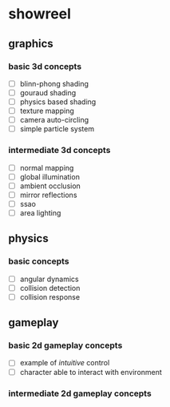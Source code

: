 # showreel
## graphics
### basic 3d concepts
- [ ] blinn-phong shading
- [ ] gouraud shading
- [ ] physics based shading
- [ ] texture mapping
- [ ] camera auto-circling
- [ ] simple particle system

### intermediate 3d concepts
- [ ] normal mapping
- [ ] global illumination
- [ ] ambient occlusion
- [ ] mirror reflections
- [ ] ssao
- [ ] area lighting

## physics
### basic concepts
- [ ] angular dynamics
- [ ] collision detection
- [ ] collision response

## gameplay
### basic 2d gameplay concepts
- [ ] example of _intuitive_ control
- [ ] character able to interact with environment

### intermediate 2d gameplay concepts
